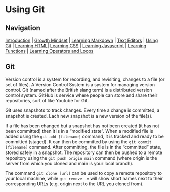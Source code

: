 # Using Git

## Navigation

[Introduction](https://frazmatic.github.io/reading-notes/) | [Growth Mindset](https://frazmatic.github.io/reading-notes/growth-mindset) | [Learning Markdown](https://frazmatic.github.io/reading-notes/learning-markdown) | [Text Editors](https://frazmatic.github.io/reading-notes/text-editor) | [Using Git](https://frazmatic.github.io/reading-notes/using-git) | [Learning HTML](https://frazmatic.github.io/reading-notes/learning-html)| [Learning CSS](https://frazmatic.github.io/reading-notes/learning-css) | [Learning Javascript](https://frazmatic.github.io/reading-notes/learning-javascript) | [Learning Functions](https://frazmatic.github.io/reading-notes/learning-functions) | [Learning Operators and Loops](https://frazmatic.github.io/reading-notes/learning-operators-and-loops)

## Git

Version control is a system for recording, and revisiting, changes to a file (or set of files). A Version Control System is a system for managing version control. Git (named after the British slang term) is a distributed version control system. GitHub is service where people can store and share their repositories, sort of like Youtube for Git.

Git uses snapshots to track changes. Every time a change is committed, a snapshot is created. Each new snapshot is a new version of the file(s).

If a file has been changed but a snapshot has not been created (it has not been committed) then it is in a “modified state”.  When a modified file is added using the `git add [filename]` command, it is tracked and ready to be committed (staged). It can then be committed by using the `git commit [filename]` command. After committing, the file is in the “committed” state, stored safely in a snapshot. The repository can then be pushed to a remote repository using the `git push origin main` command (where origin is the server from which you cloned and main is your local branch).

The command `git clone [url]` can be used to copy a remote repository to your local machine, while `git remove -v` will show short names next to their corresponding URLs (e.g. origin next to the URL you cloned from).
